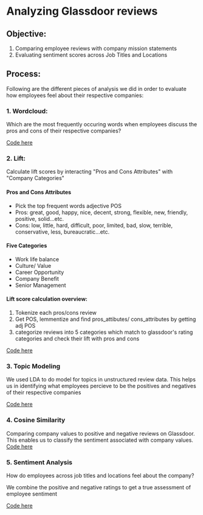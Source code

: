 # Analyzing Glassdoor reviews 

## Objective: 
1. Comparing employee reviews with company mission statements
2. Evaluating sentiment scores across Job Titles and Locations

## Process:
Following are the different pieces of analysis we did in order to evaluate how employees feel about their respective companies:

### 1. Wordcloud: 

Which are the most frequently occuring words when employees discuss the pros and cons of their respective companies?

[Code here](https://github.com/abhinaya08/text_analytics/blob/master/Project/1_wordcloud.ipynb)

### 2. Lift: 

Calculate lift scores by interacting "Pros and Cons Attributes" with "Company Categories"

#### Pros and Cons Attributes
* Pick the top frequent words adjective POS 
* Pros: great, good, happy, nice, decent, strong, flexible, new, friendly, positive, solid…etc.
* Cons: low, little, hard, difficult, poor, limited, bad, slow, terrible, conservative, less, bureaucratic…etc.

#### Five Categories
* Work life balance 
* Culture/ Value 
* Career Opportunity 
* Company Benefit 
* Senior Management 

#### Lift score calculation overview:
1. Tokenize each pros/cons review
2. Get POS, lemmentize and find pros_attibutes/ cons_attributes by getting adj POS
3. categorize reviews into 5 categories which match to glassdoor's rating categories and check their lift with pros and cons

[Code here](https://github.com/abhinaya08/text_analytics/blob/master/Project/2_Lift/)

### 3. Topic Modeling

We used LDA to do model for topics in unstructured review data. This helps us in identifying what employees percieve to be the positives and negatives of their respective companies

[Code here](https://github.com/abhinaya08/text_analytics/blob/master/Project/3_Topic%20Modeling.ipynb)

### 4. Cosine Similarity

Comparing company values to positive and negative reviews on Glassdoor. This enables us to classify the sentiment associated with company values. 
[Code here](https://github.com/abhinaya08/text_analytics/blob/master/Project/4_Sentiment%20and%20cosine%20similarity.ipynb)

### 5. Sentiment Analysis

How do employees across job titles and locations feel about the company?

We combine the positive and negative ratings to get a true assessment of employee sentiment

[Code here](https://github.com/abhinaya08/text_analytics/blob/master/Project/4_Sentiment%20and%20cosine%20similarity.ipynb)
